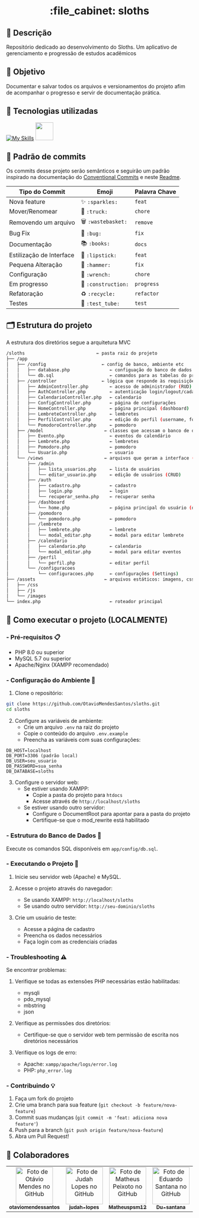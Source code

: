 <h1 align="center">:file_cabinet: sloths</h1>

## 📜 Descrição
Repositório dedicado ao desenvolvimento do Sloths. Um aplicativo de gerenciamento e progressão de estudos acadêmicos</a>

## :dart: Objetivo

Documentar e salvar todos os arquivos e versionamentos do projeto afim de acompanhar o progresso e servir de documentação prática.

## :wrench: Tecnologias utilizadas

<div>
   
   [![My Skills](https://skillicons.dev/icons?i=vscode,github,html,css,js,mysql,php)](https://skillicons.dev)  <img src="https://cdn.jsdelivr.net/gh/devicons/devicon@latest/icons/railway/railway-original.svg" width="48px;"/>
</div>

<!--## 📝 Documentação

A documentação será feita a partir de um documento WORD -->

## 📐 Padrão de commits

Os commits desse projeto serão semânticos e seguirão um padrão inspirado na documentação do <a href="https://www.conventionalcommits.org/pt-br/v1.0.0/">Conventional Commits</a> e neste <a href="https://github.com/iuricode/padroes-de-commits">Readme</a>.
<table>
  <thead>
    <tr>
      <th>Tipo do Commit</th>
      <th>Emoji</th>
      <th>Palavra Chave</th>
    </tr>
  </thead>
  <tbody>
    <tr>
      <td>Nova feature</td>
      <td>✨ <code>:sparkles:</code></td>
      <td><code>feat</code></td>
    </tr>
    <tr>
      <td>Mover/Renomear</td>
      <td>🚚 <code>:truck:</code></td>
      <td><code>chore</code></td>
    </tr>
    <tr>
      <td>Removendo um arquivo</td>
      <td>🗑️ <code>:wastebasket:</code></td>
      <td><code>remove</code></td>
    </tr>
    <tr>
      <td>Bug Fix</td>
      <td>🐛 <code>:bug:</code></td>
      <td><code>fix</code></td>
    </tr>
    <tr>
      <td>Documentação</td>
      <td>📚 <code>:books:</code></td>
      <td><code>docs</code></td>
    </tr>
    <tr>
      <td>Estilização de Interface</td>
      <td>💄 <code>:lipstick:</code></td>
      <td><code>feat</code></td>
    </tr>
    <tr>
      <td>Pequena Alteração</td>
      <td>🔨 <code>:hammer:</code></td>
      <td><code>fix</code></td>
    </tr>
    <tr>
      <td>Configuração</td>
      <td>🔧 <code>:wrench:</code></td>
      <td><code>chore</code></td>
    </tr>
    <tr>
      <td>Em progresso</td>
      <td>🚧 <code>:construction:</code></td>
      <td><code>progress</code></td>
    </tr>
    <tr>
      <td>Refatoração</td>
      <td>♻️ <code>:recycle:</code></td>
      <td><code>refactor</code></td>
    </tr>
    <tr>
      <td>Testes</td>
      <td>🧪 <code>:test_tube:</code></td>
      <td><code>test</code></td>
    </tr>
  </tbody>
</table>


## 🗂️ Estrutura do projeto

A estrutura dos diretórios segue a arquitetura MVC

```bash
/sloths                           ← pasta raiz do projeto
├── /app
│   ├── /config                     ← config de banco, ambiente etc
│   │   ├── database.php               ← configuação do banco de dados
│   │   └── db.sql                     ← comandos para as tabelas do projeto
│   ├── /controller                 ← lógica que responde às requisições
│   │   ├── AdminController.php        ← acesso de administrador (RUD)
│   │   ├── AuthController.php         ← autenticação login/logout/cadastro/recuperar_senha
│   │   ├── CalendarioController.php   ← calendario
│   │   ├── ConfigController.php       ← página de configurações
│   │   ├── HomeController.php         ← página principal (dashboard)
│   │   ├── LembreteController.php     ← lembretes
│   │   ├── PerfilController.php       ← edição do perfil (username, foto etc.)
│   │   └── PomodoroController.php     ← pomodoro
│   ├── /model                       ← classes que acessam o banco de dados 
│   │   ├── Evento.php                 ← eventos do calendário
│   │   ├── Lembrete.php               ← lembretes 
│   │   ├── Pomodoro.php               ← pomodoro
│   │   └── Usuario.php                ← usuario    
│   └── /views                       ← arquivos que geram a interface (HTML + PHP)
│       ├── /admin
│       │   ├── lista_usuarios.php     ← lista de usuários
│       │   └── editar_usuario.php     ← edição de usuários (CRUD)
│       ├── /auth
│       │   ├── cadastro.php           ← cadastro
│       │   ├── login.php              ← login
│       │   └── recuperar_senha.php    ← recuperar senha
│       ├── /dashboard
│       │   └── home.php               ← página principal do usuário (dashboard)
│       ├── /pomodoro
│       │   └── pomodoro.php           ← pomodoro
│       ├── /lembrete
│       │   ├── lembrete.php           ← lembrete
│       │   └── modal_editar.php       ← modal para editar lembrete
│       ├── /calendario
│       │   ├── calendario.php         ← calendario
│       │   └── modal_editar.php       ← modal para editar eventos
│       ├── /perfil
│       │   └── perfil.php             ← editar perfil
│       └── /configuracoes
│           └── configuracoes.php      ← configurações (Settings)
├── /assets                          ← arquivos estáticos: imagens, css, js frontend
│   ├── /css
│   ├── /js
│   └── /images
└── index.php                          ← roteador principal
```

## 🤖 Como executar o projeto (LOCALMENTE)

### - Pré-requisitos 📋

- PHP 8.0 ou superior
- MySQL 5.7 ou superior
- Apache/Nginx (XAMPP recomendado)

### - Configuração do Ambiente 🧩 

1. Clone o repositório:

```bash
git clone https://github.com/OtavioMendesSantos/sloths.git
cd sloths
```

2. Configure as variáveis de ambiente:
   - Crie um arquivo `.env` na raiz do projeto
   - Copie o conteúdo do arquivo `.env.example`
   - Preencha as variáveis com suas configurações:

```env
DB_HOST=localhost
DB_PORT=3306 (padrão local)
DB_USER=seu_usuario
DB_PASSWORD=sua_senha
DB_DATABASE=sloths
```

3. Configure o servidor web:
   - Se estiver usando XAMPP:
     - Copie a pasta do projeto para `htdocs`
     - Acesse através de `http://localhost/sloths`
   - Se estiver usando outro servidor:
     - Configure o DocumentRoot para apontar para a pasta do projeto
     - Certifique-se que o mod_rewrite está habilitado

### - Estrutura do Banco de Dados 🎲
Execute os comandos SQL disponíveis em `app/config/db.sql`.

### - Executando o Projeto 🚀
1. Inicie seu servidor web (Apache) e MySQL.
2. Acesse o projeto através do navegador:

   - Se usando XAMPP: `http://localhost/sloths`
   - Se usando outro servidor: `http://seu-dominio/sloths`

3. Crie um usuário de teste:
   - Acesse a página de cadastro
   - Preencha os dados necessários
   - Faça login com as credenciais criadas

<!-- ### - Estrutura de Diretórios

O projeto segue o padrão MVC com a seguinte estrutura:

```
/sloths
├── /app
│   ├── /config
│   ├── /controller
│   ├── /model
│   └── /views
├── /assets
└── index.php
``` -->

### - Troubleshooting ⚠️

Se encontrar problemas:

1. Verifique se todas as extensões PHP necessárias estão habilitadas:

   - mysqli
   - pdo_mysql
   - mbstring
   - json

2. Verifique as permissões dos diretórios:

   - Certifique-se que o servidor web tem permissão de escrita nos diretórios necessários

3. Verifique os logs de erro:
   - Apache: `xampp/apache/logs/error.log`
   - PHP: `php_error.log`

### - Contribuindo 💡

1. Faça um fork do projeto
2. Crie uma branch para sua feature (`git checkout -b feature/nova-feature`)
3. Commit suas mudanças (`git commit -m 'feat: adiciona nova feature'`)
4. Push para a branch (`git push origin feature/nova-feature`)
5. Abra um Pull Request!

## :handshake: Colaboradores

<table>
  <tr>
    <td align="center">
      <a href="https://github.com/otaviomendessantos">
        <img src="https://avatars.githubusercontent.com/u/145459372?v=4" width="100px;" alt="Foto de Otávio Mendes no GitHub"/><br>
        <sub>
          <b>otaviomendessantos</b>
        </sub>
      </a>
    </td>
    <td align="center">
      <a href="https://github.com/judah-lopes">
        <img src="https://avatars.githubusercontent.com/u/134812191?s=400&u=00a571215f2ea321a8738af235cea655e1e36ec6&v=4" width="100px;" alt="Foto de Judah Lopes no GitHub"/><br>
        <sub>
          <b>judah-lopes</b>
        </sub>
      </a>
    </td>
    <td align="center">
      <a href="https://github.com/Matheuspsm12">
        <img src="https://avatars.githubusercontent.com/u/136357212?v=4" width="100px;" alt="Foto de Matheus Peixoto no GitHub"/><br>
        <sub>
          <b>Matheuspsm12</b>
        </sub>
      </a>
    </td>
    <td align="center">
      <a href="https://github.com/Du-santana">
        <img src="https://avatars.githubusercontent.com/u/165734323?v=4" width="100px;" alt="Foto de Eduardo Santana no GitHub"/><br>
        <sub>
          <b>Du-santana</b>
        </sub>
      </a>
    </td>
    <td align="center">
      <a href="https://github.com/notsireh">
        <img src="https://avatars.githubusercontent.com/u/183026024?v=4" width="100px;" alt="Foto de Heriston Davi no GitHub"/><br>
        <sub>
          <b>notsireh</b>
        </sub>
      </a>
    </td>
    <td align="center">
      <a href="https://github.com/caslusant">
        <img src="https://avatars.githubusercontent.com/u/125915251?v=4" width="100px;" alt="Foto de Lucas Santos no GitHub"/><br>
        <sub>
          <b>caslusant</b>
        </sub>
      </a>
    </td>
  </tr>
</table>